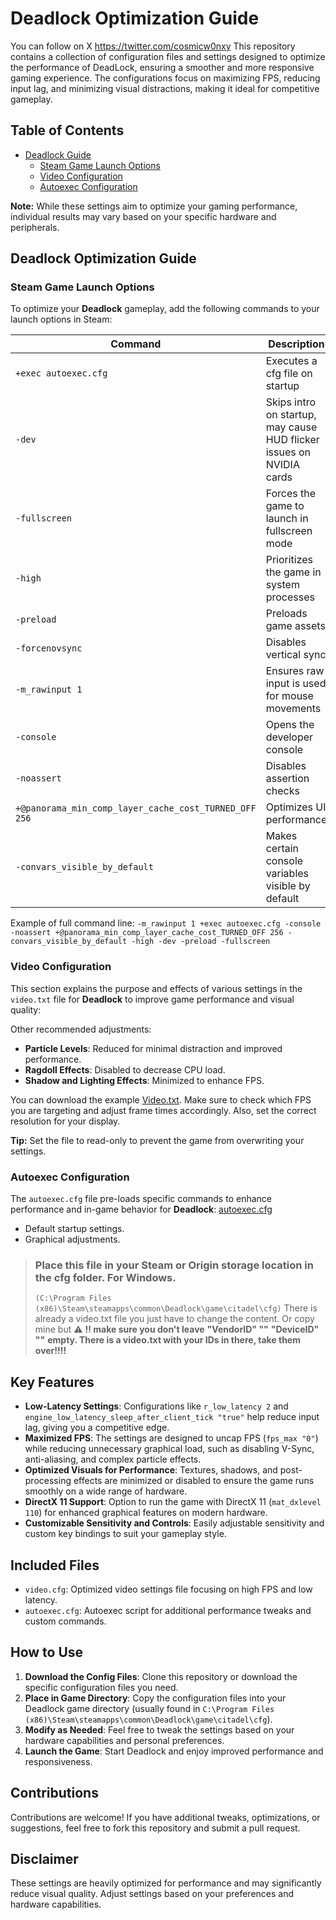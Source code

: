 # Deadlock Optimization Guide
You can follow on X https://twitter.com/cosmicw0nxy
This repository contains a collection of configuration files and settings designed to optimize the performance of DeadLock, ensuring a smoother and more responsive gaming experience. The configurations focus on maximizing FPS, reducing input lag, and minimizing visual distractions, making it ideal for competitive gameplay.

## Table of Contents
- [Deadlock Guide](#deadlock-optimization-guide)
  - [Steam Game Launch Options](#steam-game-launch-options)
  - [Video Configuration](#video-configuration)
  - [Autoexec Configuration](#autoexec-configuration)

**Note:** While these settings aim to optimize your gaming performance, individual results may vary based on your specific hardware and peripherals.

## Deadlock Optimization Guide

### Steam Game Launch Options

To optimize your **Deadlock** gameplay, add the following commands to your launch options in Steam:

| Command          | Description |
|------------------|-------------|
| `+exec autoexec.cfg`          | Executes a cfg file on startup |
| `-dev`           | Skips intro on startup, may cause HUD flicker issues on NVIDIA cards |
| `-fullscreen`    | Forces the game to launch in fullscreen mode |
| `-high`          | Prioritizes the game in system processes |
| `-preload`       | Preloads game assets |
| `-forcenovsync`  | Disables vertical sync |
| `-m_rawinput 1`  | Ensures raw input is used for mouse movements |
| `-console` | Opens the developer console |
| `-noassert`| Disables assertion checks |
|` +@panorama_min_comp_layer_cache_cost_TURNED_OFF 256 `| Optimizes UI performance  |
| ` -convars_visible_by_default `| Makes certain console variables visible by default |




Example of full command line: `-m_rawinput 1 +exec autoexec.cfg -console -noassert +@panorama_min_comp_layer_cache_cost_TURNED_OFF 256 -convars_visible_by_default -high -dev -preload -fullscreen `

### Video Configuration

This section explains the purpose and effects of various settings in the `video.txt` file for **Deadlock** to improve game performance and visual quality:

Other recommended adjustments:
- **Particle Levels**: Reduced for minimal distraction and improved performance.
- **Ragdoll Effects**: Disabled to decrease CPU load.
- **Shadow and Lighting Effects**: Minimized to enhance FPS.

You can download the example [Video.txt](https://github.com/w0nxyApex/Deadlock-Tweaks-config/blob/main/video.txt). Make sure to check which FPS you are targeting and adjust frame times accordingly. Also, set the correct resolution for your display.

**Tip:** Set the file to read-only to prevent the game from overwriting your settings.

### Autoexec Configuration

The `autoexec.cfg` file pre-loads specific commands to enhance performance and in-game behavior for **Deadlock**:
[autoexec.cfg](https://github.com/w0nxyApex/Deadlock-Tweaks-config/blob/main/autoexec.cfg)

- Default startup settings.
- Graphical adjustments.

> ### Place this file in your Steam or Origin storage location in the cfg folder. For Windows.
> ` (C:\Program Files (x86)\Steam\steamapps\common\Deadlock\game\citadel\cfg) `
> There is already a video.txt file you just have to change the content. Or copy mine but
> ⚠️ **!! make sure you don't leave**
> **"VendorID" ""**
> **"DeviceID" ""**
> **empty. There is a video.txt with your IDs in there, take them over!!!!**


## Key Features

- **Low-Latency Settings**: Configurations like `r_low_latency 2` and `engine_low_latency_sleep_after_client_tick "true"` help reduce input lag, giving you a competitive edge.
- **Maximized FPS**: The settings are designed to uncap FPS (`fps_max "0"`) while reducing unnecessary graphical load, such as disabling V-Sync, anti-aliasing, and complex particle effects.
- **Optimized Visuals for Performance**: Textures, shadows, and post-processing effects are minimized or disabled to ensure the game runs smoothly on a wide range of hardware.
- **DirectX 11 Support**: Option to run the game with DirectX 11 (`mat_dxlevel 110`) for enhanced graphical features on modern hardware.
- **Customizable Sensitivity and Controls**: Easily adjustable sensitivity and custom key bindings to suit your gameplay style.

## Included Files

- `video.cfg`: Optimized video settings file focusing on high FPS and low latency.
- `autoexec.cfg`: Autoexec script for additional performance tweaks and custom commands.

## How to Use

1. **Download the Config Files**: Clone this repository or download the specific configuration files you need.
2. **Place in Game Directory**: Copy the configuration files into your Deadlock game directory (usually found in `C:\Program Files (x86)\Steam\steamapps\common\Deadlock\game\citadel\cfg`).
3. **Modify as Needed**: Feel free to tweak the settings based on your hardware capabilities and personal preferences.
4. **Launch the Game**: Start Deadlock and enjoy improved performance and responsiveness.

## Contributions

Contributions are welcome! If you have additional tweaks, optimizations, or suggestions, feel free to fork this repository and submit a pull request.

## Disclaimer

These settings are heavily optimized for performance and may significantly reduce visual quality. Adjust settings based on your preferences and hardware capabilities.
